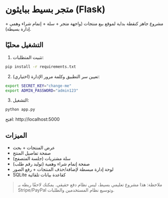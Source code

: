 
# متجر بسيط ببايثون (Flask)

مشروع جاهز كنقطة بداية لموقع بيع منتجات (واجهة متجر + سلة + إتمام شراء وهمي + إدارة بسيطة).

## التشغيل محليًا

1) تثبيت المتطلبات:
```bash
pip install -r requirements.txt
```

2) (اختياري) تعيين سر التطبيق وكلمة مرور الإدارة:
```bash
export SECRET_KEY="change-me"
export ADMIN_PASSWORD="admin123"
```

3) التشغيل:
```bash
python app.py
```

افتح: http://localhost:5000

## الميزات

- عرض المنتجات + بحث
- صفحة تفاصيل المنتج
- سلة مشتريات (جلسة المتصفح)
- صفحة إتمام شراء وهمية (توليد رقم طلب)
- لوحة إدارة مبسطة لإضافة/حذف المنتجات + رفع الصور
- SQLite كقاعدة بيانات تلقائية

> ملاحظة: هذا مشروع تعليمي بسيط، ليس نظام دفع حقيقي. يمكنك لاحقًا ربطه بـ Stripe/PayPal وتوسيع نظام المستخدمين والطلبات.

